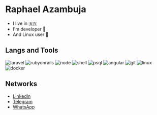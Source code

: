 # Raphael Azambuja

- I live in :brazil:
- I'm developer 🤨
- And Linux user :penguin:

## Langs and Tools

![laravel](https://img.shields.io/badge/Laravel-FF2D20.svg?style=for-the-badge&logo=Laravel&logoColor=white)
![rubyonrails](https://img.shields.io/badge/Ruby%20on%20Rails-D30001.svg?style=for-the-badge&logo=Ruby-on-Rails&logoColor=white)
![node](https://img.shields.io/badge/Node.js-339933.svg?style=for-the-badge&logo=nodedotjs&logoColor=white)
![shell](https://img.shields.io/badge/ShellScript-241F31.svg?style=for-the-badge&logo=GNU-Bash&logoColor=white)
![psql](https://img.shields.io/badge/PostgreSQL-4169E1.svg?style=for-the-badge&logo=PostgreSQL&logoColor=white)
![angular](https://img.shields.io/badge/Angular-DD0031.svg?style=for-the-badge&logo=Angular&logoColor=white)
![git](https://img.shields.io/badge/Git-F05032.svg?style=for-the-badge&logo=Git&logoColor=white)
![linux](https://img.shields.io/badge/Linux-FCC624.svg?style=for-the-badge&logo=Linux&logoColor=black)
![docker](https://img.shields.io/badge/Docker-2496ED.svg?style=for-the-badge&logo=Docker&logoColor=white)

## Networks

- [LinkedIn](https://www.linkedin.com/in/raphael-azambuja-15001a212/)
- [Telegram](https://t.me/RaphaelAzambuja)
- [WhatsApp](https://api.whatsapp.com/send/?phone=554899341106&text&type=phone_number&app_absent=0)
